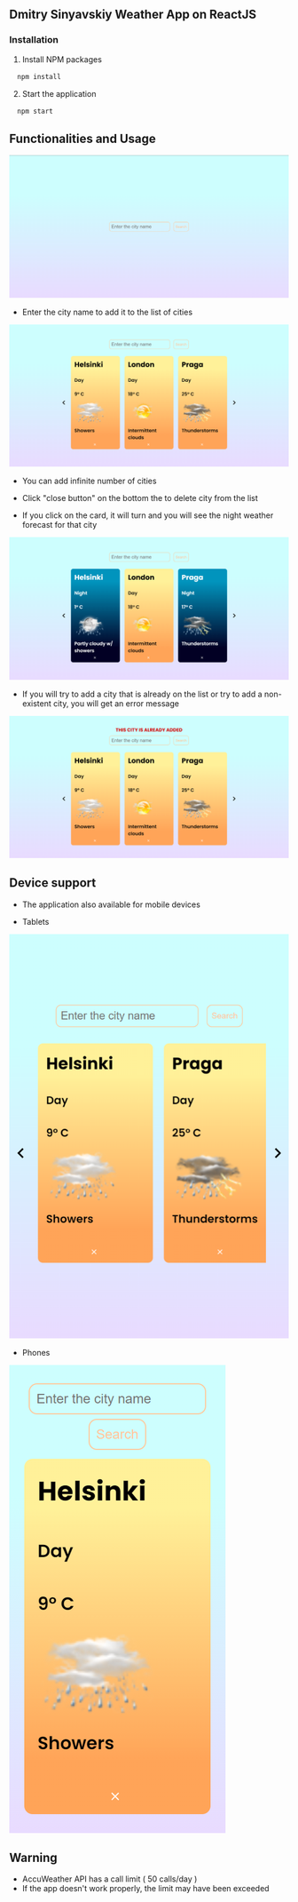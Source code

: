 ## Dmitry Sinyavskiy Weather App on ReactJS

### Installation

1. Install NPM packages

```sh
  npm install
```

2. Start the application

```sh
  npm start
```

## Functionalities and Usage

![Main Page](public/images/Screenshot_1.png)

-   Enter the city name to add it to the list of cities

![Main Page with data](public/images/Screenshot_2.png)

-   You can add infinite number of cities

-   Click "close button" on the bottom the to delete city from the list

-   If you click on the card, it will turn and you will see the night weather forecast for that city

![Main Page list of cities](public/images/Screenshot_4.png)

-   If you will try to add a city that is already on the list or try to add a non-existent city, you will get an error message

![Main Page error](public/images/Screenshot_3.png)

## Device support

-   The application also available for mobile devices

-   Tablets

![Main Page tablet](public/images/Screenshot_5.png)

-   Phones

![Main Page phone](public/images/Screenshot_6.png)

## Warning

-   AccuWeather API has a call limit ( 50 calls/day )
-   If the app doesn't work properly, the limit may have been exceeded
